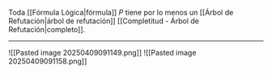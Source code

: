 Toda [[Fórmula Lógica|fórmula]] $P$ tiene por lo menos un [[Árbol de Refutación|árbol de refutación]] [[Completitud - Árbol de Refutación|completo]]. 
***
![[Pasted image 20250409091149.png]]
![[Pasted image 20250409091158.png]]
